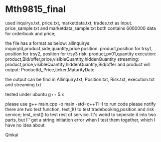 # Mth9815_final

used inquirys.txt, price.txt, marketdata.txt, trades.txt as input.
price_sample.txt and marketdata_sample.txt both contains 6000000 data for orderbook and price;

the file has a format as below:
allinquirys: inquiryId,product,side,quantity,price
position: product,position for trsy1, position for trsy2, position for trsy3
risk: product,pv01,quantity
execution: product,Bid/offer,price,visibleQuantity,hiddenQuantity
streaming: product,price,visibleQuantity,hiddenQuantity,Bid/offer
and product will output: ProductId,,Price,ticker,MaturityDate

the output can be find in Allinquiry.txt, Position.txt, Risk.txt, execution.txt and streaming.txt

tested under ubuntu g++ 5.x

please use g++ main.cpp -o main -std=c++11 -I <path of boost> to run code
please notify there are two test function, test_1() to test tradebooking,position and risk service; test_rest() to test rest of service.
It's weird to seperate it into two parts, but I'' get a string initiation error when I test them together, which I have no idea about.

Qinkai

